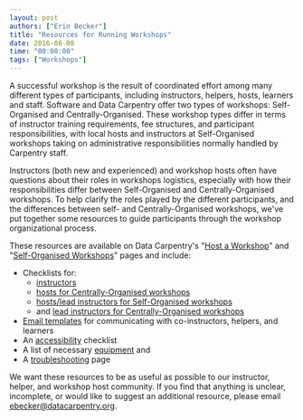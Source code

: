 ```yaml
---
layout: post
authors: ["Erin Becker"]
title: "Resources for Running Workshops"
date: 2016-08-08
time: "00:08:00"
tags: ["Workshops"]
---
```


A successful workshop is the result of coordinated effort among many different types of participants,
including instructors, helpers, hosts, learners and staff.
Software and Data Carpentry offer two types of workshops:
Self-Organised and Centrally-Organised.
These workshop types differ in terms of instructor training requirements,
fee structures,
and participant responsibilities,
with local hosts and instructors at Self-Organised workshops taking on administrative responsibilities
normally handled by Carpentry staff.  

Instructors (both new and experienced) and workshop hosts
often have questions about their roles in workshops logistics,
especially with how their responsibilities differ
between Self-Organised and Centrally-Organised workshops.
To help clarify the roles played by the different participants,
and the differences between self- and Centrally-Organised workshops,
we've put together some resources
to guide participants through the workshop organizational process.  

These resources are available on Data Carpentry's
"[Host a Workshop]({{site.dc_url}}/workshops-host/)"
and "[Self-Organised Workshops]({{site.dc_url}}/self-organized-workshops/)" pages
and include:  

- Checklists for:  
    - [instructors]({{site.dc_url}}/instructor-checklist/)  
    - [hosts for Centrally-Organised workshops]({{site.dc_url}}/host-checklist/)
    - [hosts/lead instructors for Self-Organised workshops]({{site.dc_url}}/self-org-lead/) 
    - and [lead instructors for Centrally-Organised workshops]({{site.dc_url}}/hosted-lead/)  
- [Email templates]({{site.dc_url}}/email-templates/) for communicating with co-instructors, helpers, and learners  
- An [accessibility]({{site.dc_url}}/accessibility/) checklist  
- A list of necessary [equipment]({{site.dc_url}}/equipment-checklist/) and  
- A [troubleshooting]({{site.dc_url}}/troubleshooting/) page  

We want these resources to be as useful as possible
to our instructor, helper, and workshop host community.
If you find that anything is unclear, incomplete, or would like to suggest an additional resource,
please email [ebecker@datacarpentry.org](mailto:ebecker@datacarpentry.org).
